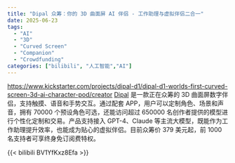 ```yaml
---
title: "Dipal 众筹：你的 3D 曲面屏 AI 伴侣 - 工作助理与虚拟伴侣二合一"
date: 2025-06-23
tags:
  - "AI"
  - "3D"
  - "Curved Screen"
  - "Companion"
  - "Crowdfunding"
categories: ["bilibili", "人工智能","AI"]
---
```


https://www.kickstarter.com/projects/dipal-d1/dipal-d1-worlds-first-curved-screen-3d-ai-character-pod/creator
[Dipal](https://www.kickstarter.com/projects/dipal-d1/dipal-d1-worlds-first-curved-screen-3d-ai-character-pod/creator "世界首款曲面屏 3D AI 角色伴侣") 是一款正在众筹的 3D 曲面屏数字伴侣，支持触摸、语音和手势交互。通过配套 APP，用户可以定制角色、场景和声音，拥有 70000 个预设角色可选，还能访问超过 650000 名创作者提供的模型进行个性化定制和交易。产品支持接入 GPT-4、Claude 等主流大模型，既能作为工作助理提升效率，也能成为贴心的虚拟伴侣。目前众筹价 379 美元起，前 1000 名支持者可享终身免订阅费特权。

{{< bilibili BV1YfKxz8Efa >}}
